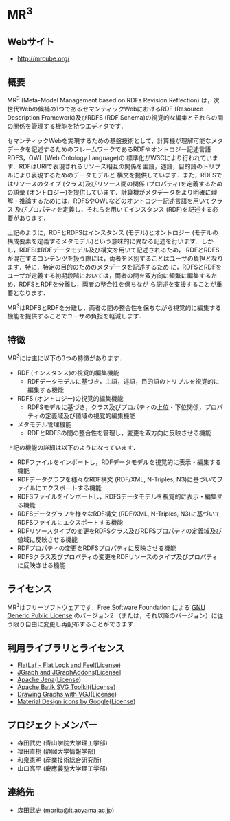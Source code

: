 MR<sup>3</sup>
===

## Webサイト
* <http://mrcube.org/>

## 概要
MR<sup>3</sup> (Meta-Model Management based on RDFs Revision Reflection) は，次世代Webの候補の1つであるセマンティックWebにおけるRDF (Resource Description Framework)及びRDFS (RDF Schema)の視覚的な編集とそれらの間の関係を管理する機能を持つエディタです．

セマンティックWebを実現するための基盤技術として，計算機が理解可能なメタデータを記述するためのフレームワークであるRDFやオントロジー記述言語RDFS，OWL (Web Ontology Language)の 標準化がW3Cにより行われています．RDFはURIで表現されるリソース相互の関係を主語，述語，目的語のトリプルにより表現するためのデータモデルと 構文を提供しています．また，RDFSではリソースのタイプ (クラス)及びリソース間の関係 (プロパティ)を定義するための語彙 (オントロジー)を提供しています．計算機がメタデータをより明確に理解・推論するためには，RDFSやOWLなどのオントロジー記述言語を用いてクラス 及びプロパティを定義し，それらを用いてインスタンス (RDF)を記述する必要があります．

上記のように，RDFとRDFSはインスタンス (モデル)とオントロジー (モデルの構成要素を定義するメタモデル)という意味的に異なる記述を行います．しかし，RDFSはRDFデータモデル及び構文を用いて記述されるため， RDFとRDFSが混在するコンテンツを扱う際には，両者を区別することはユーザの負担となります．特に，特定の目的のためのメタデータを記述するため に，RDFSとRDFをユーザが定義する初期段階においては，両者の間を双方向に頻繁に編集するため，RDFSとRDFを分離し，両者の整合性を保ちなが ら記述を支援することが重要となります．

MR<sup>3</sup>はRDFSとRDFを分離し，両者の間の整合性を保ちながら視覚的に編集する機能を提供することでユーザの負担を軽減します．

## 特徴
MR<sup>3</sup>には主に以下の3つの特徴があります．

* RDF (インスタンス)の視覚的編集機能
  * RDFデータモデルに基づき，主語，述語，目的語のトリプルを視覚的に編集する機能
* RDFS (オントロジー)の視覚的編集機能
	* RDFSモデルに基づき，クラス及びプロパティの上位・下位関係，プロパティの定義域及び値域の視覚的編集機能
* メタモデル管理機能
	* RDFとRDFSの間の整合性を管理し，変更を双方向に反映させる機能

上記の機能の詳細は以下のようになっています．

* RDFファイルをインポートし，RDFデータモデルを視覚的に表示・編集する機能
* RDFデータグラフを様々なRDF構文 (RDF/XML, N-Triples, N3)に基づいてファイルにエクスポートする機能
* RDFSファイルをインポートし，RDFSデータモデルを視覚的に表示・編集する機能
* RDFSデータグラフを様々なRDF構文 (RDF/XML, N-Triples, N3)に基づいてRDFSファイルにエクスポートする機能
* RDFリソースタイプの変更をRDFSクラス及びRDFSプロパティの定義域及び値域に反映させる機能
* RDFプロパティの変更をRDFSプロパティに反映させる機能
* RDFSクラス及びプロパティの変更をRDFリソースのタイプ及びプロパティに反映させる機能

## ライセンス
MR<sup>3</sup>はフリーソフトウェアです．Free Software Foundation による [GNU Generic Public License](http://www.gnu.org/copyleft/gpl.html) のバージョン2 （または，それ以降のバージョン）に従う限り自由に変更し再配布することができます．

## 利用ライブラリとライセンス
* [FlatLaf - Flat Look and Feel](https://www.formdev.com/flatlaf/)([License](http://www.apache.org/licenses/LICENSE-2.0))
* [JGraph and JGraphAddons](http://www.jgraph.com/)([License](https://github.com/jgraph/legacy-jgraph5/blob/master/LICENSE)]
* [Apache Jena](https://jena.apache.org/)([License](http://www.apache.org/licenses/LICENSE-2.0))
* [Apache Batik SVG Toolkit](https://xmlgraphics.apache.org/batik/)([License](https://xmlgraphics.apache.org/batik/license.html))
* [Drawing Graphs with VGJ](http://www.eng.auburn.edu/department/cse/research/graph_drawing/graph_drawing.html)([License](http://www.eng.auburn.edu/department/cse/research/graph_drawing/COPYING))
* [Material Design icons by Google](https://github.com/google/material-design-icons)([License](https://www.apache.org/licenses/LICENSE-2.0.txt))

## プロジェクトメンバー
* 森田武史 (青山学院大学理工学部)
* 福田直樹 (静岡大学情報学部)
* 和泉憲明 (産業技術総合研究所)
* 山口高平 (慶應義塾大学理工学部)

## 連絡先
* 森田武史 (morita@it.aoyama.ac.jp)

